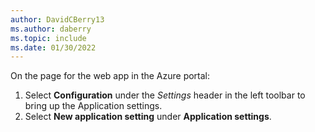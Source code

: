 ```yaml
---
author: DavidCBerry13
ms.author: daberry
ms.topic: include
ms.date: 01/30/2022
---
```

On the page for the web app in the Azure portal:

1. Select **Configuration** under the *Settings* header in the left toolbar to bring up the Application settings.
1. Select **New application setting** under **Application settings**.